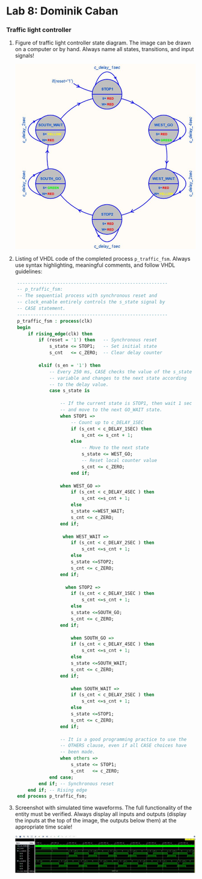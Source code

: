 # Lab 8: Dominik Caban

### Traffic light controller

1. Figure of traffic light controller state diagram. The image can be drawn on a computer or by hand. Always name all states, transitions, and input signals!

   ![your figure](images/StateDiagram.JPG)

2. Listing of VHDL code of the completed process `p_traffic_fsm`. Always use syntax highlighting, meaningful comments, and follow VHDL guidelines:

```vhdl
    --------------------------------------------------------
    -- p_traffic_fsm:
    -- The sequential process with synchronous reset and 
    -- clock_enable entirely controls the s_state signal by 
    -- CASE statement.
    --------------------------------------------------------
    p_traffic_fsm : process(clk)
    begin
        if rising_edge(clk) then
            if (reset = '1') then   -- Synchronous reset
                s_state <= STOP1;   -- Set initial state
                s_cnt   <= c_ZERO;  -- Clear delay counter

            elsif (s_en = '1') then
                -- Every 250 ms, CASE checks the value of the s_state 
                -- variable and changes to the next state according 
                -- to the delay value.
                case s_state is

                    -- If the current state is STOP1, then wait 1 sec
                    -- and move to the next GO_WAIT state.
                    when STOP1 =>
                        -- Count up to c_DELAY_1SEC
                        if (s_cnt < c_DELAY_1SEC) then
                            s_cnt <= s_cnt + 1;
                        else
                            -- Move to the next state
                            s_state <= WEST_GO;
                            -- Reset local counter value
                            s_cnt <= c_ZERO;
                        end if;

                    when WEST_GO => 
                        if (s_cnt < c_DELAY_4SEC ) then
                            s_cnt <=s_cnt + 1;
                        else 
                        s_state <=WEST_WAIT;
                        s_cnt <= c_ZERO;
                    end if;
                    
                     when WEST_WAIT => 
                        if (s_cnt < c_DELAY_2SEC ) then
                            s_cnt <=s_cnt + 1;
                        else 
                        s_state <=STOP2;
                        s_cnt <= c_ZERO;
                    end if;
 
                      when STOP2 => 
                        if (s_cnt < c_DELAY_1SEC ) then
                            s_cnt <=s_cnt + 1;
                        else 
                        s_state <=SOUTH_GO;
                        s_cnt <= c_ZERO;
                    end if;                   
                    
                        when SOUTH_GO => 
                        if (s_cnt < c_DELAY_4SEC ) then
                            s_cnt <=s_cnt + 1;
                        else 
                        s_state <=SOUTH_WAIT;
                        s_cnt <= c_ZERO;
                    end if;     
 
                        when SOUTH_WAIT => 
                        if (s_cnt < c_DELAY_2SEC ) then
                            s_cnt <=s_cnt + 1;
                        else 
                        s_state <=STOP1;
                        s_cnt <= c_ZERO;
                    end if;                        
                                                           
                    -- It is a good programming practice to use the 
                    -- OTHERS clause, even if all CASE choices have 
                    -- been made.
                    when others =>
                        s_state <= STOP1;
                        s_cnt   <= c_ZERO;
                end case;
            end if; -- Synchronous reset
        end if; -- Rising edge
    end process p_traffic_fsm;
```

3. Screenshot with simulated time waveforms. The full functionality of the entity must be verified. Always display all inputs and outputs (display the inputs at the top of the image, the outputs below them) at the appropriate time scale!

   ![your figure](images/Simul5.JPG)
